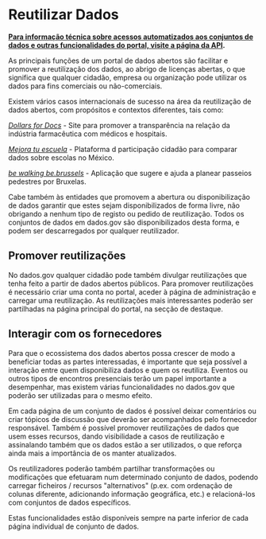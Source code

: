 # Reutilizar Dados

**[Para informação técnica sobre acessos automatizados aos conjuntos de dados e outras funcionalidades do portal, visite a página da API](/apidoc/).**

As principais funções de um portal de dados abertos são facilitar e promover a reutilização dos dados, ao abrigo de licenças abertas, o que significa que qualquer cidadão, empresa ou organização pode utilizar os dados para fins comerciais ou não-comerciais.

Existem vários casos internacionais de sucesso na área da reutilização de dados abertos, com propósitos e contextos diferentes, tais como:

[_Dollars for Docs_](https://projects.propublica.org/docdollars/) - Site para promover a transparência na relação da indústria farmacêutica com médicos e hospitais. 

[_Mejora tu escuela_](http://www.mejoratuescuela.org) - Plataforma d participação cidadão para comparar dados sobre escolas no México.

[_be walking be.brussels_](https://play.google.com/store/apps/details?id=be.tragewegen.brussels) - Aplicação que sugere e ajuda a planear passeios pedestres por Bruxelas.

Cabe também às entidades que promovem a abertura ou disponibilização de dados garantir que estes sejam disponibilizados de forma livre, não obrigando a nenhum tipo de registo ou pedido de reutilização. Todos os conjuntos de dados em dados.gov são disponibilizados desta forma, e podem ser descarregados por qualquer reutilizador.

## Promover reutilizações

No dados.gov qualquer cidadão pode também divulgar reutilizações que tenha feito a partir de dados abertos públicos. Para promover reutilizações é necessário criar uma conta no portal, aceder à página de administração e carregar uma reutilização. As reutilizações mais interessantes poderão ser partilhadas na página principal do portal, na secção de destaque.

## Interagir com os fornecedores

Para que o ecossistema dos dados abertos possa crescer de modo a beneficiar todas as partes interessadas, é importante que seja possível a interação entre quem disponibiliza dados e quem os reutiliza. Eventos ou outros tipos de encontros presenciais terão um papel importante a desempenhar, mas existem várias funcionalidades no dados.gov que poderão ser utilizadas para o mesmo efeito.

Em cada página de um conjunto de dados é possível deixar comentários ou criar tópicos de discussão que deverão ser acompanhados pelo fornecedor responsável. Também é possível promover reutilizações de dados que usem esses recursos, dando visibilidade a casos de reutilização e assinalando também que os dados estão a ser utilizados, o que reforça ainda mais a importância de os manter atualizados.

Os reutilizadores poderão também partilhar transformações ou modificações que efetuaram num determinado conjunto de dados, podendo carregar ficheiros / recursos "alternativos" (p.ex. com ordenação de colunas diferente, adicionando informação geográfica, etc.) e relacioná-los com conjuntos de dados específicos. 

Estas funcionalidades estão disponíveis sempre na parte inferior de cada página individual de conjunto de dados.
